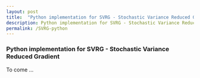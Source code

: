 ```yaml
---
layout: post
title:  "Python implementation for SVRG - Stochastic Variance Reduced Gradient"
description: Python implementation for SVRG - Stochastic Variance Reduced Gradient
permalink: /SVRG-python
---
```


### Python implementation for SVRG - Stochastic Variance Reduced Gradient

To come ...